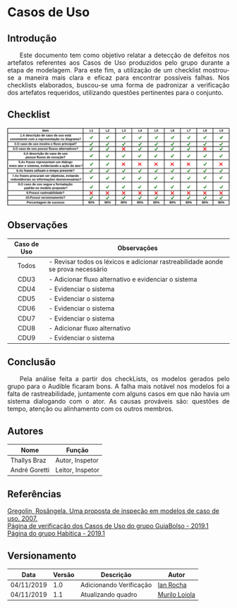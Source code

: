 # Casos de Uso

## Introdução

<p align="justify">&emsp;&emsp;Este documento tem como objetivo relatar a detecção de defeitos nos artefatos referentes aos Casos de Uso produzidos pelo grupo durante a etapa de modelagem. Para este fim, a utilização de um checklist mostrou-se a maneira mais clara e eficaz para encontrar possíveis falhas. Nos checklists elaborados, buscou-se uma forma de padronizar a verificação dos artefatos requeridos, utilizando questões pertinentes para o conjunto.</p>

## Checklist

[![](img/verificacao_casos_de_uso.png)](img/verificacao_casos_de_uso.png)

## Observações

| Caso de Uso | Observações |
| :-------: | ----------- |
|  Todos  | - Revisar todos os léxicos e adicionar rastreabilidade aonde se prova necessário|
|   CDU3    | - Adicionar fluxo alternativo e evidenciar o sistema |
|   CDU4    | - Evidenciar o sistema |
|   CDU5    | - Evidenciar o sistema |
|   CDU6    | - Evidenciar o sistema |
|   CDU7    | - Evidenciar o sistema |
|   CDU8    | - Adicionar fluxo alternativo |
|   CDU9    | - Evidenciar o sistema |

## Conclusão

<p align="justify">&emsp;&emsp;Pela análise feita a partir dos checkLists, os modelos gerados pelo grupo para o Audible ficaram bons. A falha mais notável nos modelos foi a falta de rastreabilidade, juntamente com alguns casos em que não havia um sistema dialogando com o ator. As causas prováveis são: questões de tempo, atenção ou alinhamento com os outros membros.</p>

## Autores
| Nome | Função |
| ---- | ------ |
| Thallys Braz | Autor, Inspetor |
| André Goretti | Leitor, Inspetor |

## Referências

<a href="http://cassiopea.ipt.br/teses/2007_EC_Rosangela_Gregolin.pdf">Gregolin, Rosângela. Uma proposta de inspeção em modelos de caso de uso. 2007.</a></br>
<a href="https://fga-disciplinas.github.io/2019.1-Guia-Bolso/analise/analise_casos_de_uso/">Página de verificação dos Casos de Uso do grupo GuiaBolso - 2019.1</a></br>
<a href="https://requisitos-habitica.netlify.com/">Página do grupo Habitica - 2019.1</a>

## Versionamento

| Data | Versão | Descrição | Autor |
| ---- | ------ | --------- | ----- |
| 04/11/2019 | 1.0 | Adicionando Verificação | [Ian Rocha](https://github.com/IanPSRocha) |
| 04/11/2019 | 1.1 | Atualizando quadro | [Murilo Loiola](https://github.com/murilo-dan) |
